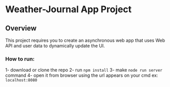 # Weather-Journal App Project

## Overview
This project requires you to create an asynchronous web app that uses Web API and user data to dynamically update the UI. 

### How to run:
1- download or clone the repo
2- run `npm install`
3- make `node run server` command
4- open it from browser using the url appears on your cmd ex: `localhost:8080`